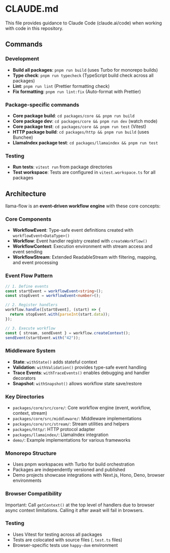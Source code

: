 # CLAUDE.md

This file provides guidance to Claude Code (claude.ai/code) when working with code in this repository.

## Commands

### Development

- **Build all packages**: `pnpm run build` (uses Turbo for monorepo builds)
- **Type check**: `pnpm run typecheck` (TypeScript build check across all packages)
- **Lint**: `pnpm run lint` (Prettier formatting check)
- **Fix formatting**: `pnpm run lint:fix` (Auto-format with Prettier)

### Package-specific commands

- **Core package build**: `cd packages/core && pnpm run build`
- **Core package dev**: `cd packages/core && pnpm run dev` (watch mode)
- **Core package test**: `cd packages/core && pnpm run test` (Vitest)
- **HTTP package build**: `cd packages/http && pnpm run build` (uses Bunchee)
- **LlamaIndex package test**: `cd packages/llamaindex && pnpm run test`

### Testing

- **Run tests**: `vitest run` from package directories
- **Test workspace**: Tests are configured in `vitest.workspace.ts` for all packages

## Architecture

llama-flow is an **event-driven workflow engine** with these core concepts:

### Core Components

- **WorkflowEvent**: Type-safe event definitions created with `workflowEvent<DataType>()`
- **Workflow**: Event handler registry created with `createWorkflow()`
- **WorkflowContext**: Execution environment with stream access and event sending
- **WorkflowStream**: Extended ReadableStream with filtering, mapping, and event processing

### Event Flow Pattern

```typescript
// 1. Define events
const startEvent = workflowEvent<string>();
const stopEvent = workflowEvent<number>();

// 2. Register handlers
workflow.handle([startEvent], (start) => {
  return stopEvent.with(parseInt(start.data));
});

// 3. Execute workflow
const { stream, sendEvent } = workflow.createContext();
sendEvent(startEvent.with("42"));
```

### Middleware System

- **State**: `withState()` adds stateful context
- **Validation**: `withValidation()` provides type-safe event handling
- **Trace Events**: `withTraceEvents()` enables debugging and handler decorators
- **Snapshot**: `withSnapshot()` allows workflow state save/restore

### Key Directories

- `packages/core/src/core/`: Core workflow engine (event, workflow, context, stream)
- `packages/core/src/middleware/`: Middleware implementations
- `packages/core/src/stream/`: Stream utilities and helpers
- `packages/http/`: HTTP protocol adapter
- `packages/llamaindex/`: LlamaIndex integration
- `demo/`: Example implementations for various frameworks

### Monorepo Structure

- Uses pnpm workspaces with Turbo for build orchestration
- Packages are independently versioned and published
- Demo projects showcase integrations with Next.js, Hono, Deno, browser environments

### Browser Compatibility

Important: Call `getContext()` at the top level of handlers due to browser async context limitations. Calling it after await will fail in browsers.

### Testing

- Uses Vitest for testing across all packages
- Tests are colocated with source files (`.test.ts` files)
- Browser-specific tests use `happy-dom` environment
